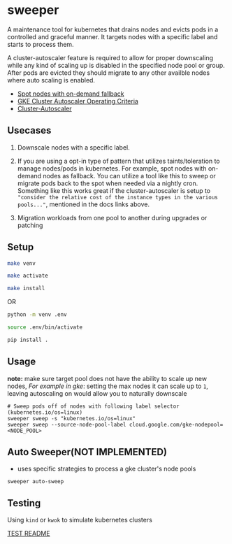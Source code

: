 # sweeper

A maintenance tool for kubernetes that drains nodes and evicts pods in a controlled and graceful manner. It targets nodes with a specific label and starts to process them.

A cluster-autoscaler feature is required to allow for proper downscaling while any kind of scaling up is disabled in the specified node pool or group. After pods are evicted they should migrate to any other availble nodes where auto scaling is enabled.

- [Spot nodes with on-demand fallback](https://cloud.google.com/blog/topics/developers-practitioners/running-gke-application-spot-nodes-demand-nodes-fallback)
- [GKE Cluster Autoscaler Operating Criteria](https://cloud.google.com/kubernetes-engine/docs/concepts/cluster-autoscaler#operating_criteria)
- [Cluster-Autoscaler](https://github.com/kubernetes/autoscaler/tree/master/cluster-autoscaler)

## Usecases

1. Downscale nodes with a specific label.

2. If you are using a opt-in type of pattern that utilizes taints/toleration to manage nodes/pods in kubernetes. For example, spot nodes with on-demand nodes as fallback. You can utilize a tool like this to sweep or migrate pods back to the spot when needed via a nightly cron. Something like this works great if the cluster-autoscaler is setup to `"consider the relative cost of the instance types in the various pools..."`, mentioned in the docs links above.

3. Migration workloads from one pool to another during upgrades or patching

## Setup

```bash
make venv

make activate

make install
```

OR

```bash
python -m venv .env

source .env/bin/activate

pip install .
```

## Usage

**note:** make sure target pool does not have the ability to scale up new nodes, *For example in gke*: setting the max nodes it can scale up to `1`, leaving autoscaling on would allow you to naturally downscale

```
# Sweep pods off of nodes with following label selector (kubernetes.io/os=linux)
sweeper sweep -s "kubernetes.io/os=linux"
sweeper sweep --source-node-pool-label cloud.google.com/gke-nodepool=<NODE_POOL>
```

## Auto Sweeper(NOT IMPLEMENTED)

- uses specific strategies to process a gke cluster's node pools

```
sweeper auto-sweep
```

## Testing

Using `kind` or `kwok` to simulate kubernetes clusters

[TEST README](test/README.md)
